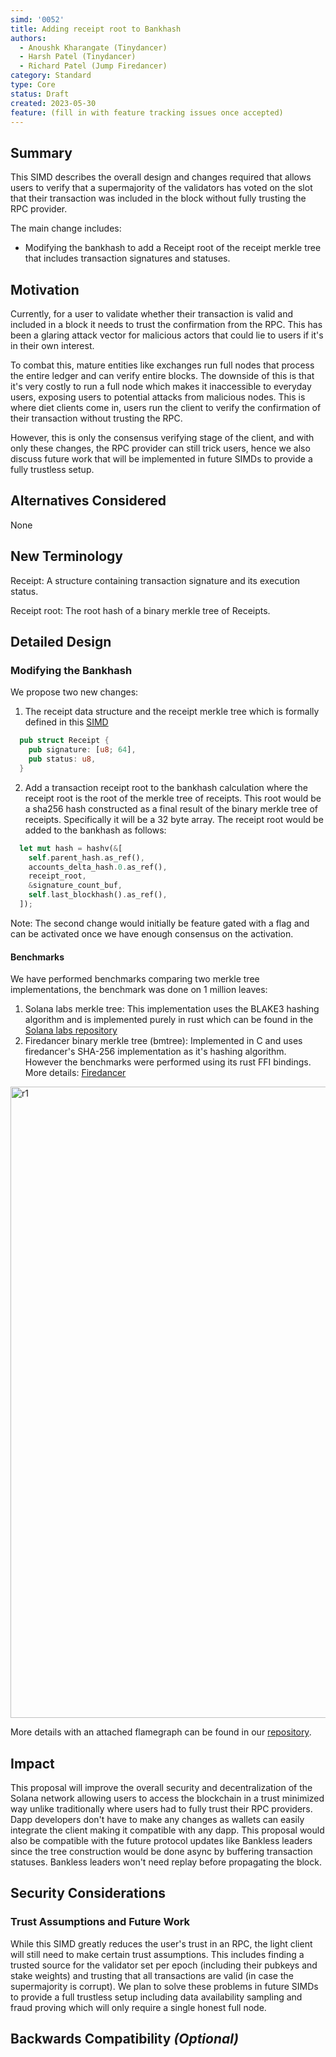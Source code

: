 ```yaml
---
simd: '0052'
title: Adding receipt root to Bankhash
authors:
  - Anoushk Kharangate (Tinydancer)
  - Harsh Patel (Tinydancer)
  - Richard Patel (Jump Firedancer)
category: Standard
type: Core
status: Draft
created: 2023-05-30
feature: (fill in with feature tracking issues once accepted)
---
```


## Summary

This SIMD describes the overall design and changes required that allows users to
verify that a supermajority of the validators has voted on the slot that their
transaction was included in the block without fully trusting the RPC provider.

The main change includes:
  -  Modifying the bankhash to add a Receipt root of the receipt merkle tree that
	  includes transaction signatures and statuses. 

## Motivation

Currently, for a user to validate whether their transaction is valid and included
in a block it needs to trust the confirmation from the RPC. This has been a glaring
attack vector for malicious actors that could lie to users if it's in their own interest.

To combat this, mature entities like exchanges run full nodes that process the
entire ledger and can verify entire blocks. The downside of this is that it's
very costly to run a full node which makes it inaccessible to everyday users,
exposing users to potential attacks from malicious nodes.
This is where diet clients come in, users run the client to verify
the confirmation of their transaction without trusting the RPC.

However, this is only the consensus verifying stage of the client, and with only
these changes, the RPC provider can still trick users, hence we also discuss future
work that will be implemented in future SIMDs to provide a fully trustless setup.

## Alternatives Considered

None

## New Terminology

Receipt: A structure containing transaction signature and its execution status.

Receipt root: The root hash of a binary merkle tree of Receipts.

## Detailed Design

### Modifying the Bankhash

We propose two new changes:
1) The receipt data structure and the receipt merkle tree which is formally
   defined in this [SIMD]([https://github.com/tinydancer-io/solana-improvement-documents](https://github.com/tinydancer-io/solana-improvement-documents/blob/transaction-receipt/proposals/0064-transaction-receipt.md))
```rust
  pub struct Receipt {
    pub signature: [u8; 64],
    pub status: u8,
  }
```
2) Add a transaction receipt root to the bankhash calculation where the receipt
   root is the root of the merkle tree of receipts. This root would be a sha256
   hash constructed as a final result of the binary merkle tree of receipts.
   Specifically it will be a 32 byte array. The receipt root would be added to
   the bankhash as follows:
``` rust
  let mut hash = hashv(&[
  	self.parent_hash.as_ref(),
  	accounts_delta_hash.0.as_ref(),
  	receipt_root,
  	&signature_count_buf,
  	self.last_blockhash().as_ref(),
  ]);
```
Note: The second change would initially be feature gated with a flag and can 
be activated once we have enough consensus on the activation.

#### Benchmarks

We have performed benchmarks comparing two merkle tree implementations, 
the benchmark was done on 1 million leaves:
1) Solana labs merkle tree: This implementation uses the BLAKE3 hashing algorithm and is
   implemented purely in rust which can be found in the [Solana labs repository](https://github.com/solana-labs/solana/tree/master/merkle-tree)
2) Firedancer binary merkle tree (bmtree): Implemented in C and uses firedancer's
   SHA-256 implementation as it's hashing algorithm. However the benchmarks were
   performed using its rust FFI bindings. More details: [Firedancer](https://github.com/firedancer-io/firedancer/tree/main/src/ballet/bmtree)
<img width="1010" alt="r1" src="https://github.com/tinydancer-io/solana-improvement-documents/assets/50767810/6c8d0013-1d62-4c7b-8264-4ec71ea28d7c">

More details with an attached flamegraph can be found in our [repository](https://github.com/tinydancer-io/merkle-bench).

## Impact

This proposal will improve the overall security and decentralization of the Solana
network allowing users to access the blockchain in a trust minimized way unlike
traditionally where users had to fully trust their RPC providers. Dapp developers
don't have to make any changes as wallets can easily integrate the client making
it compatible with any dapp. 
This proposal would also be compatible with the future protocol updates like 
Bankless leaders since the tree construction would be done async by buffering 
transaction statuses. Bankless leaders won't need replay before propagating 
the block.

## Security Considerations


### Trust Assumptions and Future Work

While this SIMD greatly reduces the user's trust in an RPC, the light client will
 still need to make certain trust assumptions. This includes finding a trusted
 source for the validator set per epoch (including their pubkeys and stake weights)
 and trusting that all transactions are valid (in case the supermajority is corrupt).
 We plan to solve these problems in future SIMDs to provide a full trustless setup
 including data availability sampling and fraud proving which will only require a
 single honest full node.

## Backwards Compatibility *(Optional)*
